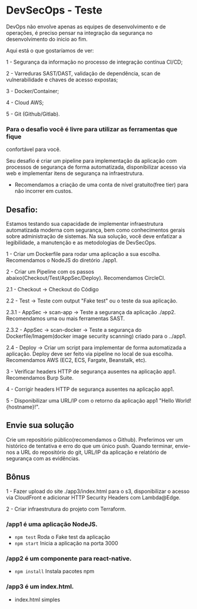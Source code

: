 # DevSecOps - Teste
DevOps não envolve apenas as equipes de desenvolvimento e de operações, é
preciso pensar na integração da segurança no desenvolvimento do inicio ao fim.

Aqui está o que gostaríamos de ver:

1 - Segurança da informação no processo de integração contínua CI/CD;

2 - Varreduras SAST/DAST, validação de dependência, scan de vulnerabilidade e
chaves de acesso expostas;

3 - Docker/Container;

4 - Cloud AWS;

5 - Git (Github/Gitlab).

### Para o desafio você é livre para utilizar as ferramentas que fique
confortável para você.

Seu desafio é criar um pipeline para implementação da aplicação com processos de
segurança de forma automatizada, disponibilizar acesso via web e implementar
itens de segurança na infraestrutura.

* Recomendamos a criação de uma conta de nível gratuito(free tier) para não
incorrer em custos.

## Desafio:

Estamos testando sua capacidade de implementar infraestrutura automatizada
moderna com segurança, bem como conhecimentos gerais sobre administração de
sistemas. Na sua solução, você deve enfatizar a legibilidade, a manutenção e as
metodologias de DevSecOps.

1 - Criar um Dockerfile para rodar uma aplicação a sua escolha. Recomendamos o
NodeJS do diretório ./app1.

2 - Criar um Pipeline com os passos abaixo(Checkout/Test/AppSec/Deploy).
Recomendamos CircleCI.

2.1 - Checkout -> Checkout do Código

2.2 - Test -> Teste com output "Fake test" ou o teste da sua aplicação.

2.3.1 - AppSec -> scan-app -> Teste a segurança da aplicação ./app2.
Recomendamos uma ou mais ferramentas SAST.

2.3.2 - AppSec -> scan-docker -> Teste a segurança do Dockerfile/Imagem(docker
image security scanning) criado para o ../app1.

2.4 - Deploy -> Criar um script para implementar de forma automatizada a
aplicação. Deploy deve ser feito via pipeline no local de sua escolha.
Recomendamos AWS (EC2, ECS, Fargate, Beanstalk, etc).

3 - Verificar headers HTTP de segurança ausentes na aplicação app1. Recomendamos
Burp Suite.

4 - Corrigir headers HTTP de segurança ausentes na aplicação app1.

5 - Disponibilizar uma URL/IP com o retorno da aplicação app1 "Hello World!
{hostname}!".

## Envie sua solução
Crie um repositório público(recomendamos o Github). Preferimos ver um histórico
de tentativa e erro do que um único push. Quando terminar, envie-nos a URL do
repositório do git, URL/IP da aplicação e relatório de segurança com as
evidências.

## Bônus
1 - Fazer upload do site ./app3/index.html para o s3, disponibilizar o acesso
via CloudFront e adicionar HTTP Security Headers com Lambda@Edge.

2 - Criar infraestrutura do projeto com Terraform.

### /app1 é uma aplicação NodeJS.

- `npm test` Roda o Fake test da aplicação
- `npm start` Inicia a aplicação na porta 3000

### /app2 é um componente para react-native.

- `npm install` Instala pacotes npm

### /app3 é um index.html.

- index.html simples

